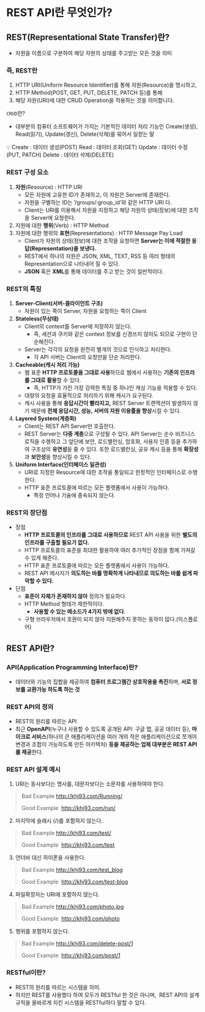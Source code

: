 # REST API란 무엇인가?

## REST(Representational State Transfer)란?

- 자원을 이름으로 구분하여 해당 자원의 상태를 주고받는 모든 것을 의미

### **즉, REST란**

1. HTTP URI(Uniform Resource Identifier)를 통해 자원(Resource)을 명시하고,
2. HTTP Method(POST, GET, PUT, DELETE, PATCH 등)를 통해
3. 해당 자원(URI)에 대한 CRUD Operation을 적용하는 것을 의미합니다.

`CRUD`란?

- 대부분의 컴퓨터 소프트웨어가 가지는 기본적인 데이터 처리 기능인 Create(생성), Read(읽기), Update(갱신), Delete(삭제)를 묶어서 일컫는 말

<aside>
💡 Create : 데이터 생성(POST)
Read : 데이터 조회(GET)
Update : 데이터 수정(PUT, PATCH)
Delete : 데이터 삭제(DELETE)

</aside>

### REST 구성 요소

1. **자원**(Resource) : HTTP URI
    - 모든 자원에 고유한 ID가 존재하고, 이 자원은 Server에 존재한다.
    - 자원을 구별하는 ID는 ‘/groups/:group_id’와 같은 HTTP URI 다.
    - Client는 URI를 이용해서 자원을 지정하고 해당 자원의 상태(정보)에 대한 조작을 Server에 요청한다.
2. 자원에 대한 **행위**(Verb) : HTTP Method
3. 자원에 대한 행위의 **표현**(Representations) : HTTP Message Pay Load
    - Client가 자원의 상태(정보)에 대한 조작을 요청하면 **Server는 이에 적절한 응답(Representation)을 보낸다.**
    - REST에서 하나의 자원은 JSON, XML, TEXT, RSS 등 여러 형태의 Representation으로 나타내어 질 수 있다.
    - **JSON** 혹은 **XML**를 통해 데이터를 주고 받는 것이 일반적이다.

### REST의 특징

1. **Server-Client(서버-클라이언트 구조)**
    - 자원이 있는 쪽이 Server, 자원을 요청하는 쪽이 Client
2. **Stateless(무상태)**
    - Client의 context를 Server에 저장하지 않는다.
        - 즉, 세션과 쿠키와 같은 context 정보를 신경쓰지 않아도 되므로 구현이 단순해진다.
    - Server는 각각의 요청을 완전히 별개의 것으로 인식하고 처리한다.
        - 각 API 서버는 Client의 요청만을 단순 처리한다.
3. **Cacheable(캐시 처리 가능)**
    - 웹 표준 **HTTP 프로토콜을 그대로 사용**하므로 웹에서 사용하는 **기존의 인프라를 그대로 활용**할 수 있다.
        - 즉, HTTP가 가진 가장 강력한 특징 중 하나인 캐싱 기능을 적용할 수 있다.
    - 대량의 요청을 효율적으로 처리하기 위해 캐시가 요구된다.
    - 캐시 사용을 통해 **응답시간이 빨라지고,** REST Server 트랜잭션이 발생하지 않기 때문에 **전체 응답시간, 성능, 서버의 자원 이용률을 향상**시킬 수 있다.
4. **Layered System(계층화)**
    - Client는 REST API Server만 호출한다.
    - REST Server는 **다중 계층**으로 구성될 수 있다.
    API Server는 순수 비즈니스 로직을 수행하고 그 앞단에 보안, 로드밸런싱, 암호화, 사용자 인증 등을 추가하여 구조상의 **유연성**을 줄 수 있다.
    또한 로드밸런싱, 공유 캐시 등을 통해 **확장성**과 **보안성**을 향상시킬 수 있다.
5. **Uniform Interface(인터페이스 일관성)**
    - URI로 지정한 Resource에 대한 조작을 통일되고 한정적인 인터페이스로 수행한다.
    - HTTP 표준 프로토콜에 따르는 모든 플랫폼에서 사용이 가능하다.
        - 특정 언어나 기술에 종속되지 않는다.

### REST의 장단점

- 장점
    - **HTTP 프로토콜의 인프라를 그대로 사용하므로** REST API 사용을 위한 **별도의 인프라를 구출할 필요가 없다.**
    - HTTP 프로토콜의 표준을 최대한 활용하여 여러 추가적인 장점을 함께 가져갈 수 있게 해준다.
    - HTTP 표준 프로토콜에 따르는 모든 플랫폼에서 사용이 가능하다.
    - REST API 메시지가 **의도하는 바를 명확하게 나타내므로 의도하는 바를 쉽게 파악할 수 있다.**
- 단점
    - **표준이 자체가 존재하지 않아** 정의가 필요하다.
    - HTTP Method 형태가 제한적이다.
        - **사용할 수 있는 메소드가 4가지 밖에 없다**.
    - 구형 브라우저에서 호환이 되지 않아 지원해주지 못하는 동작이 많다.(익스폴로어)

## REST API란?

### API(Application Programming Interface)란?

- 데이터와 기능의 집합을 제공하여 **컴퓨터 프로그램간 상호작용을 촉진**하며, **서로 정보를 교환가능 하도록 하는 것**

### REST API의 정의

- REST의 원리를 따르는 API
- 최근 **OpenAPI**(누구나 사용할 수 있도록 공개된 API: 구글 맵, 공공 데이터 등), **마이크로 서비스**(하나의 큰 애플리케이션을 여러 개의 작은 애플리케이션으로 쪼개어 변경과 조합이 가능하도록 만든 아키텍처) **등을 제공하는 업체 대부분은 REST API를 제공**한다.

### **REST API 설계 예시**

1. URI는 동사보다는 명사를, 대문자보다는 소문자를 사용하여야 한다.

> Bad Example http://khj93.com/Running/
>
> Good Example  http://khj93.com/run/
> 

2. 마지막에 슬래시 (/)를 포함하지 않는다.

> Bad Example http://khj93.com/test/
>
> Good Example  http://khj93.com/test
> 

3. 언더바 대신 하이폰을 사용한다.

> Bad Example http://khj93.com/test_blog
>
> Good Example  http://khj93.com/test-blog
> 

4. 파일확장자는 URI에 포함하지 않는다.

> Bad Example http://khj93.com/photo.jpg
>
> Good Example  http://khj93.com/photo
> 

5. 행위를 포함하지 않는다.

> Bad Example http://khj93.com/delete-post/1
>
> Good Example  http://khj93.com/post/1
> 

### RESTful이란?

- REST의 원리를 따르는 시스템을 의미.
- 하지만 REST를 사용했다 하여 모두가 RESTful 한 것은 아니며,  REST API의 설계 규칙을 올바르게 지킨 시스템을 RESTful하다 말할 수 있다.
